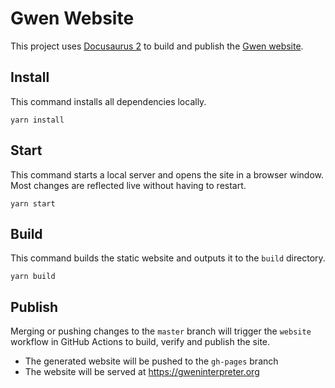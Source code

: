 # Gwen Website

This project uses [Docusaurus 2](https://docusaurus.io/) to build and publish the [Gwen website](https://gweninterpreter.org).

## Install

This command installs all dependencies locally.

```console
yarn install
```

## Start

This command starts a local server and opens the site in a browser window. Most changes are reflected live without having to restart.

```console
yarn start
```

## Build

This command builds the static website and outputs it to the `build` directory.

```console
yarn build
```

## Publish

Merging or pushing changes to the `master` branch will trigger the `website` workflow in GitHub Actions to build, verify and publish the site.
- The generated website will be pushed to the `gh-pages` branch
- The website will be served at https://gweninterpreter.org

